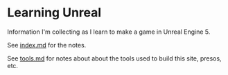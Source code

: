 # Learning Unreal

Information I'm collecting as I learn to make a game in Unreal Engine 5.

See [index.md](index.md) for the notes.

See [tools.md](tools.md) for notes about about the tools used to build this site, presos, etc.
